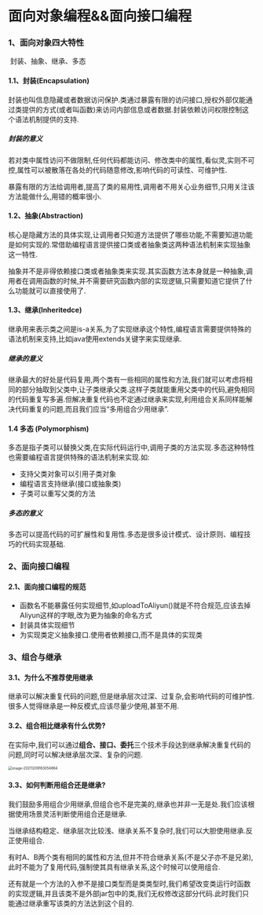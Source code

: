 # 面向对象编程&&面向接口编程

### 1、面向对象四大特性

​	封装、抽象、继承、多态

#### 1.1、封装(Encapsulation)

​	封装也叫信息隐藏或者数据访问保护.类通过暴露有限的访问接口,授权外部仅能通过类提供的方式(或者叫函数)来访问内部信息或者数据.封装依赖访问权限控制这个语法机制提供的支持.

##### 封装的意义

​	若对类中属性访问不做限制,任何代码都能访问、修改类中的属性,看似灵,实则不可控,属性可以被散落在各处的代码随意修改,影响代码的可读性、可维护性.

​	暴露有限的方法给调用者,提高了类的易用性,调用者不用关心业务细节,只用关注该方法能做什么,用错的概率很小.

#### 1.2、抽象(Abstraction)

​	核心是隐藏方法的具体实现,让调用者只知道方法提供了哪些功能,不需要知道功能是如何实现的.常借助编程语言提供接口类或者抽象类这两种语法机制来实现抽象这一特性.

​	抽象并不是非得依赖接口类或者抽象类来实现.其实函数方法本身就是一种抽象,调用者在调用函数的时候,并不需要研究函数内部的实现逻辑,只需要知道它提供了什么功能就可以直接使用了.

#### 1.3、继承(Inheritedce)

​	继承用来表示类之间是is-a关系,为了实现继承这个特性,编程语言需要提供特殊的语法机制来支持,比如java使用extends关键字来实现继承.

##### 继承的意义

​	继承最大的好处是代码复用,两个类有一些相同的属性和方法,我们就可以考虑将相同的部分抽取到父类中,让子类继承父类.这样子类就能重用父类中的代码,避免相同的代码重复写多遍.但解决重复代码也不定通过继承来实现,利用组合关系同样能解决代码重复的问题,而且我们应当“多用组合少用继承”.

#### 1.4 多态 (Polymorphism)

​	多态是指子类可以替换父类,在实际代码运行中,调用子类的方法实现.多态这种特性也需要编程语言提供特殊的语法机制来实现.如:

- 支持父类对象可以引用子类对象
- 编程语言支持继承(接口或抽象类)
- 子类可以重写父类的方法

##### 多态的意义

​	多态可以提高代码的可扩展性和复用性.多态是很多设计模式、设计原则、编程技巧的代码实现基础.

### 2、面向接口编程

#### 2.1、面向接口编程的规范

- 函数名不能暴露任何实现细节,如uploadToAliyun()就是不符合规范,应该去掉Aliyun这样的字眼,改为更为抽象的命名方式
- 封装具体实现细节
- 为实现类定义抽象接口.使用者依赖接口,而不是具体的实现类

### 3、组合与继承

#### 3.1、为什么不推荐使用继承

​	继承可以解决重复代码的问题,但是继承层次过深、过复杂,会影响代码的可维护性.很多人觉得继承是一种反模式,应该尽量少使用,甚至不用.

#### 3.2、组合相比继承有什么优势?

​	在实际中,我们可以通过**组合、接口、委托**三个技术手段达到继承解决重复代码的问题,同时可以解决继承层次深、复杂的问题.

<img src="/Users/10023991/Library/Application Support/typora-user-images/image-20211209163054664.png" alt="image-20211209163054664" style="zoom: 50%;" />

#### 3.3、如何判断用组合还是继承?

​	我们鼓励多用组合少用继承,但组合也不是完美的,继承也并非一无是处.我们应该根据使用场景灵活判断使用组合还是继承.

​	当继承结构稳定、继承层次比较浅、继承关系不复杂时,我们可以大胆使用继承.反正使用组合.

​	有时A、B两个类有相同的属性和方法,但并不符合继承关系(不是父子亦不是兄弟),此时不能为了复用代码,强制使其具有继承关系,这个时候可以使用组合.

​	还有就是一个方法的入参不是接口类型而是类类型时,我们希望改变类运行时函数的实现逻辑,并且该类不是外部jar包中的类,我们无权修改这部分代码.此时我们只能通过继承重写该类的方法达到这个目的.



